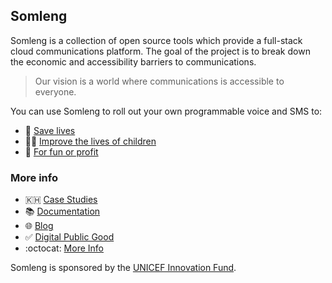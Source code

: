 ## Somleng

Somleng is a collection of open source tools which provide a full-stack cloud communications platform. The goal of the project is to break down the economic and accessibility barriers to communications.

> Our vision is a world where communications is accessible to everyone.

You can use Somleng to roll out your own programmable voice and SMS to:

* 🏥 [Save lives](https://www.somleng.org/case_studies.html#early-warning-system-cambodia)
* 🧒🏽 [Improve the lives of children](https://www.somleng.org/case_studies.html#mhealth-unicef-guatemala)
* 🤑 [For fun or profit](https://www.somleng.org/case_studies.html#powering-cpaas-mexico)

### More info

* 🇰🇭 [Case Studies](https://www.somleng.org/case_studies.html)
* 📚 [Documentation](https://www.somleng.org/docs.html)
* 🌐 [Blog](https://www.somleng.org/blog.html)
* ✅ [Digital Public Good](https://digitalpublicgoods.net/registry/somleng.html)
* :octocat: [More Info](https://github.com/somleng/somleng-project)

Somleng is sponsored by the [UNICEF Innovation Fund](https://www.unicefinnovationfund.org/).
